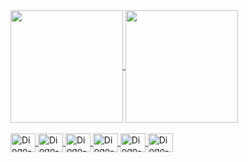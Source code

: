  <div>
  <a href="https://github.com/DiogoAntonini">
  <img height="180em"   align="center" src="https://github-readme-stats.vercel.app/api?username=DiogoAntonini&show_icons=true&theme=midnight-purple&include_all_commits=true&count_private=true"/>
  <img height="180em"  align="center" src="https://github-readme-stats.vercel.app/api/top-langs/?username=DiogoAntonini&layout=compact&langs_count=7&theme=midnight-purple" />
   
</div>
 
   <div style="display: inline_block"><br>
   <img align="center" alt="Diogo-csharp" height="30" width="40" src="https://cdn.jsdelivr.net/gh/devicons/devicon/icons/csharp/csharp-original.svg">
   <img align="center" alt="Diogo-psql" height="30" width="40" src="https://cdn.jsdelivr.net/gh/devicons/devicon/icons/postgresql/postgresql-original.svg">
   <img align="center" alt="Diogo-java" height="30" width="40" src="https://cdn.jsdelivr.net/gh/devicons/devicon/icons/java/java-original.svg" />
   <img align="center" alt="Diogo-html" height="30" width="40" src="https://cdn.jsdelivr.net/gh/devicons/devicon/icons/html5/html5-original.svg" />
   <img align="center" alt="Diogo-css" height="30" width="40" src="https://cdn.jsdelivr.net/gh/devicons/devicon/icons/css3/css3-original.svg" />
   <img align="center" alt="Diogo-mysql" height="30" width="40" src="https://cdn.jsdelivr.net/gh/devicons/devicon/icons/mysql/mysql-original.svg" />
   
   </div>
